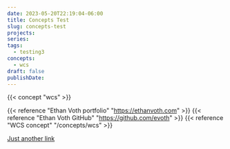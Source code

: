 ```yaml
---
date: 2023-05-20T22:19:04-06:00
title: Concepts Test
slug: concepts-test
projects:
series:
tags:
  - testing3
concepts:
  - wcs
draft: false
publishDate:
---
```


{{< concept "wcs" >}}

{{< reference "Ethan Voth portfolio" "https://ethanvoth.com" >}}
{{< reference "Ethan Voth GitHub" "https://github.com/evoth" >}}
{{< reference "WCS concept" "/concepts/wcs" >}}

[Just another link](https://ethanvoth.com)